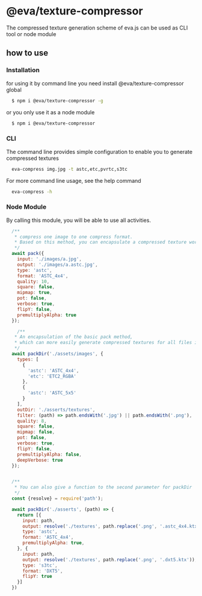 # @eva/texture-compressor
The compressed texture generation scheme of eva.js can be used as CLI tool or node module

## how to use

### Installation
for using it by command line you need install @eva/texture-compressor global
```sh
  $ npm i @eva/texture-compressor -g
```
or you only use it as a node module
```sh
  $ npm i @eva/texture-compressor
```
### CLI 

The command line provides simple configuration to enable you to generate compressed textures

```sh
  eva-compress img.jpg -t astc,etc,pvrtc,s3tc
```

For more command line usage, see the help command
```sh
  eva-compress -h
```

### Node Module
By calling this module, you will be able to use all activities.

```javascript
  /**
   * compress one image to one compress format.
   * Based on this method, you can encapsulate a compressed texture workflow that is more suitable for your project.
   */
  await pack({
    input: './images/a.jpg',
    output: './images/a.astc.jpg',
    type: 'astc',
    format: 'ASTC_4x4',
    quality: 10,
    square: false,
    mipmap: true,
    pot: false,
    verbose: true,
    flipY: false,
    premultiplyAlpha: true
  });

    /**
   * An encapsulation of the basic pack method,
   * which can more easily generate compressed textures for all files in the folder
   */
  await packDir('./assets/images', {
    types: [
      {
        'astc': 'ASTC_4x4',
        'etc': 'ETC2_RGBA'
      },
      {
        'astc': 'ASTC_5x5'
      }
    ],
    outDir: './asserts/textures',
    filter: (path) => path.endsWith('.jpg') || path.endsWith('.png'),
    quality: 8,
    square: false,
    mipmap: false,
    pot: false,
    verbose: true,
    flipY: false,
    premultiplyAlpha: false,
    deepVerbose: true
  });


  /**
   * You can also give a function to the second parameter for packDir
   */
  const {resolve} = require('path');

  await packDir('./asserts', (path) => {
    return [{
      input: path,
      output: resolve('./textures', path.replace('.png', '.astc_4x4.ktx')),
      type: 'astc',
      format: 'ASTC_4x4',
      premultiplyAlpha: true,
    }, {
      input: path,
      output: resolve('./textures', path.replace('.png', '.dxt5.ktx')),
      type: 's3tc',
      format: 'DXT5',
      flipY: true
    }]
  })

```